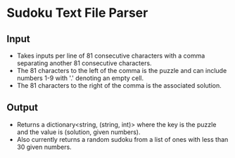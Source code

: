 # Sudoku Text File Parser
## Input
* Takes inputs per line of 81 consecutive characters with a comma separating another 81 consecutive characters.
* The 81 characters to the left of the comma is the puzzle and can include numbers 1-9 with '.' denoting an empty cell.
* The 81 characters to the right of the comma is the associated solution.

## Output
* Returns a dictionary<string, (string, int)> where the key is the puzzle and the value is (solution, given numbers).
* Also currently returns a random sudoku from a list of ones with less than 30 given numbers.
